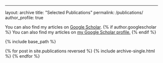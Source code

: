 ---
layout: archive
title: "Selected Publications"
permalink: /publications/
author_profile: true

You can also find my articles on [Google Scholar](https://scholar.google.it/citations?user=sSAQkAgAAAAJ&hl=en).
{% if author.googlescholar %}
  You can also find my articles on <u><a href="{{author.googlescholar}}">my Google Scholar profile</a>.</u>
{% endif %}

{% include base_path %}

{% for post in site.publications reversed %}
  {% include archive-single.html %}
{% endfor %}
